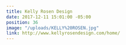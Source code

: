 ```yaml
---
title: Kelly Rosen Design
date: 2017-12-11 15:01:00 -05:00
position: 36
image: "/uploads/KELLY%20ROSEN.jpg"
link: http://www.kellyrosendesign.com/home/
---
```


